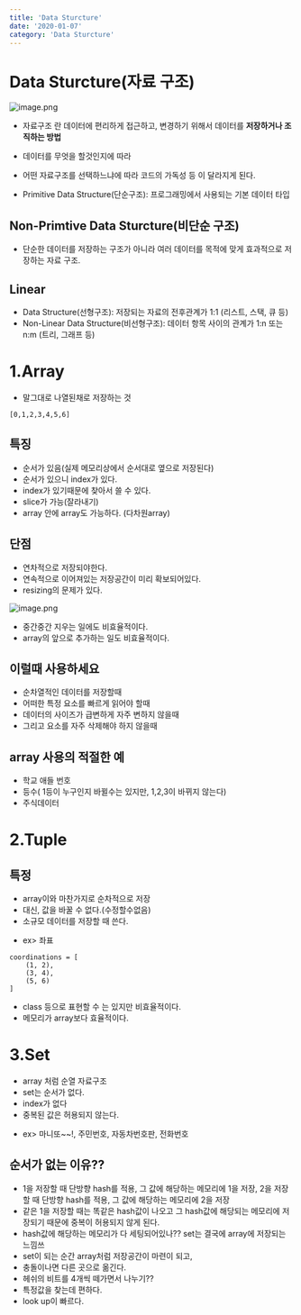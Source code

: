 ```yaml
---
title: 'Data Sturcture'
date: '2020-01-07'
category: 'Data Sturcture'
---
```


# Data Sturcture(자료 구조)

![image.png](https://images.velog.io/post-images/jotang/98ff2bc0-31db-11ea-b5c5-2f2d7a673cc4/image.png)

- 자료구조 란 데이터에 편리하게 접근하고, 변경하기 위해서 데이터를 **저장하거나 조직하는 방법**
- 데이터를 무엇을 할것인지에 따라
- 어떤 자료구조를 선택하느냐에 따라 코드의 가독성 등 이 달라지게 된다.

- Primitive Data Structure(단순구조): 프로그래밍에서 사용되는 기본 데이터 타입

## Non-Primtive Data Sturcture(비단순 구조)

- 단순한 데이터를 저장하는 구조가 아니라 여러 데이터를 목적에 맞게 효과적으로 저장하는 자료 구조.

## Linear

- Data Structure(선형구조): 저장되는 자료의 전후관계가 1:1 (리스트, 스택, 큐 등)
- Non-Linear Data Structure(비선형구조): 데이터 항목 사이의 관계가 1:n 또는 n:m (트리, 그래프 등)

# 1.Array

- 말그대로 나열된채로 저장하는 것

```
[0,1,2,3,4,5,6]
```

## 특징

- 순서가 있음(실제 메모리상에서 순서대로 옆으로 저장된다)
- 순서가 있으니 index가 있다.
- index가 있기때문에 찾아서 쓸 수 있다.
- slice가 가능(잘라내기)
- array 안에 array도 가능하다. (다차원array)

## 단점

- 연차적으로 저장되야한다.
- 연속적으로 이어져있는 저장공간이 미리 확보되어있다.
- resizing의 문제가 있다.

![image.png](https://images.velog.io/post-images/jotang/8ae29fb0-31de-11ea-bbeb-970b96b1b861/image.png)

- 중간중간 지우는 일에도 비효율적이다.
- array의 앞으로 추가하는 일도 비효율적이다.

## 이럴때 사용하세요

- 순차열적인 데이터를 저장할때
- 어떠한 특정 요소를 빠르게 읽어야 할때
- 데이터의 사이즈가 급변하게 자주 변하지 않을때
- 그리고 요소를 자주 삭제해야 하지 않을때

## array 사용의 적절한 예

- 학교 애들 번호
- 등수( 1등이 누구인지 바뀔수는 있지만, 1,2,3이 바뀌지 않는다)
- 주식데이터

# 2.Tuple

## 특정

- array이와 마찬가지로 순차적으로 저장
- 대신, 값을 바꿀 수 없다.(수정할수없음)
- 소규모 데이터를 저장할 때 쓴다.

* ex> 좌표

```
coordinations = [
    (1, 2),
    (3, 4),
    (5, 6)
]
```

- class 등으로 표현할 수 는 있지만 비효율적이다.
- 메모리가 array보다 효율적이다.

# 3.Set

- array 처럼 순열 자료구조
- set는 순서가 없다.
- index가 없다
- 중복된 값은 허용되지 않는다.

* ex> 마니또~~!, 주민번호, 자동차번호판, 전화번호

## 순서가 없는 이유??

- 1을 저장할 때 단방향 hash를 적용, 그 값에 해당하는 메모리에 1을 저장, 2을 저장할 때 단방향 hash를 적용, 그 값에 해당하는 메모리에 2을 저장
- 같은 1을 저장할 때는 똑같은 hash값이 나오고 그 hash값에 해당되는 메모리에 저장되기 때문에 중복이 허용되지 않게 된다.
- hash값에 해당하는 메모리가 다 세팅되어있나?? set는 결국에 array에 저장되는 느낌쓰
- set이 되는 순간 array처럼 저장공간이 마련이 되고,
- 충돌이나면 다른 곳으로 옮긴다.
- 헤쉬의 비트를 4개씩 떼가면서 나누기??
- 특정값을 찾는데 편하다.
- look up이 빠르다.
